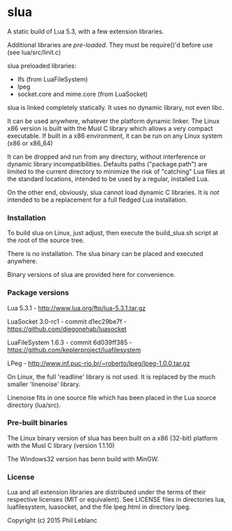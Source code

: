 
# slua

A static build of Lua 5.3, with a few extension libraries. 

Additional libraries are *pre-loaded*. They must be require()'d before use (see lua/src/linit.c)

slua preloaded libraries:
- lfs (from LuaFileSystem)
- lpeg
- socket.core and mime.core (from LuaSocket)

slua is linked completely statically. It uses no dynamic library, not even libc.  

It can be used anywhere, whatever the platform dynamic linker. The Linux x86 version is built with the Musl C library which allows a very compact executable. If built in a x86 environment, it can be run on any Linux system (x86 or x86_64)

It can be dropped and run from any directory, without interference or dynamic library incompatibilities.  Defaults paths ("package.path") are limited to the current directory to minimize the risk of "catching" Lua files at the standard locations, intended to be used by a regular, installed Lua.

On the other end, obviously, slua cannot load dynamic C libraries. It is *not* intended to be a replacement for a full fledged Lua installation.

### Installation

To build slua on Linux, just adjust, then execute the build_slua.sh script at the root of the source tree. 

There is no installation. The slua binary can be placed and executed anywhere. 

Binary versions of slua are provided here for convenience.


### Package versions

Lua 5.3.1 - http://www.lua.org/ftp/lua-5.3.1.tar.gz

LuaSocket 3.0-rc1 - commit d1ec29be7f - https://github.com/diegonehab/luasocket

LuaFileSystem 1.6.3  - commit 6d039ff385 - https://github.com/keplerproject/luafilesystem
	
LPeg - http://www.inf.puc-rio.br/~roberto/lpeg/lpeg-1.0.0.tar.gz

On Linux, the full 'readline' library is not used. It is replaced by the much smaller 'linenoise' library.

Linenoise fits in one source file which has been placed in the Lua source directory (lua/src).

### Pre-built binaries

The Linux binary version of  slua has been built on a x86 (32-bit) platform with the Musl C library (version 1.1.10)

The Windows32 version has benn build with MinGW.

### License

Lua and all extension libraries are distributed under the terms of their respective licenses (MIT or equivalent). See LICENSE files in directories lua, luafilesystem, luasocket, and the file lpeg.html in directory lpeg.

Copyright (c) 2015  Phil Leblanc 



